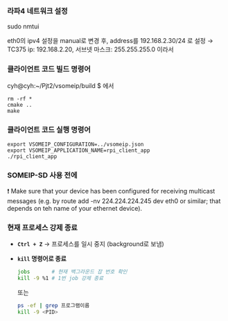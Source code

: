 ### 라파4 네트워크 설정

sudo nmtui

eth0의 ipv4 설정을 manual로 변경 후, address를 192.168.2.30/24 로 설정
→ TC375 ip: 192.168.2.20, 서브넷 마스크: 255.255.255.0 이라서

### 클라이언트 코드 빌드 명령어

cyh@cyh:~/Pjt2/vsomeip/build $ 에서

```
rm -rf *
cmake ..
make
```

### 클라이언트 코드 실행 명령어

```
export VSOMEIP_CONFIGURATION=../vsomeip.json
export VSOMEIP_APPLICATION_NAME=rpi_client_app
./rpi_client_app
```

### SOMEIP-SD 사용 전에
❗ Make sure that your device has been configured for receiving multicast messages (e.g. by route add -nv  224.224.224.245 dev eth0 or similar; that depends on teh name of your ethernet device).

### 현재 프로세스 강제 종료

- **`Ctrl + Z`** → 프로세스를 일시 중지 (background로 보냄)
- **`kill` 명령어로 종료**
    
    ```bash
    jobs       # 현재 백그라운드 잡 번호 확인
    kill -9 %1 # 1번 job 강제 종료
    ```
    
    또는
    
    ```bash
    ps -ef | grep 프로그램이름
    kill -9 <PID>
    ```
